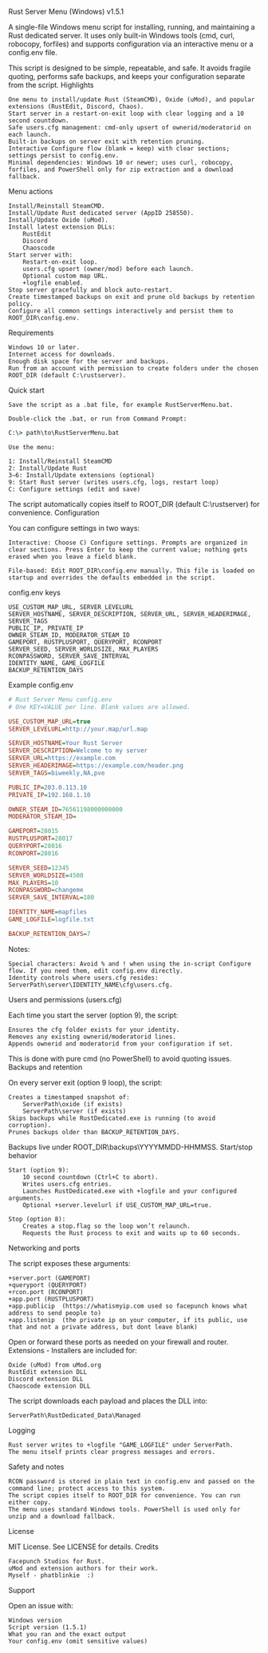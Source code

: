 Rust Server Menu (Windows) v1.5.1

A single-file Windows menu script for installing, running, and maintaining a Rust dedicated server. It uses only built-in Windows tools (cmd, curl, robocopy, forfiles) and supports configuration via an interactive menu or a config.env file.

This script is designed to be simple, repeatable, and safe. It avoids fragile quoting, performs safe backups, and keeps your configuration separate from the script.
Highlights

    One menu to install/update Rust (SteamCMD), Oxide (uMod), and popular extensions (RustEdit, Discord, Chaos).
    Start server in a restart-on-exit loop with clear logging and a 10 second countdown.
    Safe users.cfg management: cmd-only upsert of ownerid/moderatorid on each launch.
    Built-in backups on server exit with retention pruning.
    Interactive Configure flow (blank = keep) with clear sections; settings persist to config.env.
    Minimal dependencies: Windows 10 or newer; uses curl, robocopy, forfiles, and PowerShell only for zip extraction and a download fallback.

Menu actions

    Install/Reinstall SteamCMD.
    Install/Update Rust dedicated server (AppID 258550).
    Install/Update Oxide (uMod).
    Install latest extension DLLs:
        RustEdit
        Discord
        Chaoscode
    Start server with:
        Restart-on-exit loop.
        users.cfg upsert (owner/mod) before each launch.
        Optional custom map URL.
        +logfile enabled.
    Stop server gracefully and block auto-restart.
    Create timestamped backups on exit and prune old backups by retention policy.
    Configure all common settings interactively and persist them to ROOT_DIR\config.env.

Requirements

    Windows 10 or later.
    Internet access for downloads.
    Enough disk space for the server and backups.
    Run from an account with permission to create folders under the chosen ROOT_DIR (default C:\rustserver).

Quick start

    Save the script as a .bat file, for example RustServerMenu.bat.

    Double-click the .bat, or run from Command Prompt:
    
```bat
C:\> path\to\RustServerMenu.bat
```
    Use the menu:

    1: Install/Reinstall SteamCMD
    2: Install/Update Rust
    3–6: Install/Update extensions (optional)
    9: Start Rust server (writes users.cfg, logs, restart loop)
    C: Configure settings (edit and save)

The script automatically copies itself to ROOT_DIR (default C:\rustserver) for convenience.
Configuration

You can configure settings in two ways:

    Interactive: Choose C) Configure settings. Prompts are organized in clear sections. Press Enter to keep the current value; nothing gets erased when you leave a field blank.

    File-based: Edit ROOT_DIR\config.env manually. This file is loaded on startup and overrides the defaults embedded in the script.

config.env keys

    USE_CUSTOM_MAP_URL, SERVER_LEVELURL
    SERVER_HOSTNAME, SERVER_DESCRIPTION, SERVER_URL, SERVER_HEADERIMAGE, SERVER_TAGS
    PUBLIC_IP, PRIVATE_IP
    OWNER_STEAM_ID, MODERATOR_STEAM_ID
    GAMEPORT, RUSTPLUSPORT, QUERYPORT, RCONPORT
    SERVER_SEED, SERVER_WORLDSIZE, MAX_PLAYERS
    RCONPASSWORD, SERVER_SAVE_INTERVAL
    IDENTITY_NAME, GAME_LOGFILE
    BACKUP_RETENTION_DAYS

Example config.env
```ini
# Rust Server Menu config.env
# One KEY=VALUE per line. Blank values are allowed.

USE_CUSTOM_MAP_URL=true
SERVER_LEVELURL=http://your.map/url.map

SERVER_HOSTNAME=Your Rust Server
SERVER_DESCRIPTION=Welcome to my server
SERVER_URL=https://example.com
SERVER_HEADERIMAGE=https://example.com/header.png
SERVER_TAGS=biweekly,NA,pve

PUBLIC_IP=203.0.113.10
PRIVATE_IP=192.168.1.10

OWNER_STEAM_ID=76561198000000000
MODERATOR_STEAM_ID=

GAMEPORT=28015
RUSTPLUSPORT=28017
QUERYPORT=28016
RCONPORT=28016

SERVER_SEED=12345
SERVER_WORLDSIZE=4500
MAX_PLAYERS=10
RCONPASSWORD=changeme
SERVER_SAVE_INTERVAL=180

IDENTITY_NAME=mapfiles
GAME_LOGFILE=logfile.txt

BACKUP_RETENTION_DAYS=7
```

Notes:

    Special characters: Avoid % and ! when using the in-script Configure flow. If you need them, edit config.env directly.
    Identity controls where users.cfg resides: ServerPath\server\IDENTITY_NAME\cfg\users.cfg.

Users and permissions (users.cfg)

Each time you start the server (option 9), the script:

    Ensures the cfg folder exists for your identity.
    Removes any existing ownerid/moderatorid lines.
    Appends ownerid and moderatorid from your configuration if set.

This is done with pure cmd (no PowerShell) to avoid quoting issues.
Backups and retention

On every server exit (option 9 loop), the script:

    Creates a timestamped snapshot of:
        ServerPath\oxide (if exists)
        ServerPath\server (if exists)
    Skips backups while RustDedicated.exe is running (to avoid corruption).
    Prunes backups older than BACKUP_RETENTION_DAYS.

Backups live under ROOT_DIR\backups\YYYYMMDD-HHMMSS.
Start/stop behavior

    Start (option 9):
        10 second countdown (Ctrl+C to abort).
        Writes users.cfg entries.
        Launches RustDedicated.exe with +logfile and your configured arguments.
        Optional +server.levelurl if USE_CUSTOM_MAP_URL=true.

    Stop (option 8):
        Creates a stop.flag so the loop won’t relaunch.
        Requests the Rust process to exit and waits up to 60 seconds.

Networking and ports

The script exposes these arguments:

    +server.port (GAMEPORT)
    +queryport (QUERYPORT)
    +rcon.port (RCONPORT)
    +app.port (RUSTPLUSPORT)
    +app.publicip  (https://whatismyip.com used so facepunch knows what address to send people to)
    +app.listenip  (the private ip on your computer, if its public, use that and not a private address, but dont leave blank)

Open or forward these ports as needed on your firewall and router.
Extensions - Installers are included for:

    Oxide (uMod) from uMod.org
    RustEdit extension DLL
    Discord extension DLL
    Chaoscode extension DLL

The script downloads each payload and places the DLL into:

    ServerPath\RustDedicated_Data\Managed

Logging

    Rust server writes to +logfile "GAME_LOGFILE" under ServerPath.
    The menu itself prints clear progress messages and errors.

Safety and notes

    RCON password is stored in plain text in config.env and passed on the command line; protect access to this system.
    The script copies itself to ROOT_DIR for convenience. You can run either copy.
    The menu uses standard Windows tools. PowerShell is used only for unzip and a download fallback.

License

MIT License. See LICENSE for details.
Credits

    Facepunch Studios for Rust.
    uMod and extension authors for their work.
    Myself - phatblinkie  :)

Support

Open an issue with:

    Windows version
    Script version (1.5.1)
    What you ran and the exact output
    Your config.env (omit sensitive values)
